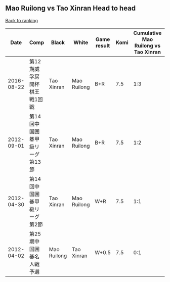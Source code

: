 ## Mao Ruilong vs Tao Xinran Head to head

[Back to ranking](../../index.md)




| **Date** | **Comp** | **Black** | **White** | **Game result** | **Komi** | **Cumulative Mao Ruilong vs Tao Xinran** | **Mao Ruilong streak** | **Tao Xinran streak** | 
| --- | --- | --- | --- | --- | --- | --- | --- | --- |
| 2016-08-22 | 第12期威孚房開杯棋王戦1回戦 | Tao Xinran | Mao Ruilong | B+R | 7.5 | 1:3 | 0 | 2 | 
| 2012-09-01 | 第14回中国囲碁甲級リーグ第13節 | Tao Xinran | Mao Ruilong | B+R | 7.5 | 1:2 | 0 | 1 | 
| 2012-04-30 | 第14回中国囲碁甲級リーグ第2節 | Tao Xinran | Mao Ruilong | W+R | 7.5 | 1:1 | 1 | 0 | 
| 2012-04-02 | 第25期中国囲碁名人戦予選 | Mao Ruilong | Tao Xinran | W+0.5 | 7.5 | 0:1 | 0 | 1 |





